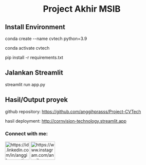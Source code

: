 <h1 align="center">Project Akhir MSIB</h1>


<h2 align="justify">Install Environment</h2>

conda create --name cvtech python=3.9

conda activate cvtech

pip install -r requirements.txt

<h2 align="justify">Jalankan Streamlit</h2>

streamlit run app.py

<h2 align="justify">Hasil/Output proyek</h2>

github repository: https://github.com/anggihprasss/Project-CVTech

hasil deployment: http://cornvision-technology.streamlit.app



<h3 align="left">Connect with me:</h3>
<p align="left">
<a href="https://id.linkedin.com/in/anggih-prasetio-a32218223" target="blank"><img align="center" src="https://raw.githubusercontent.com/rahuldkjain/github-profile-readme-generator/master/src/images/icons/Social/linked-in-alt.svg" alt="https://id.linkedin.com/in/anggih-prasetio-a32218223" height="60" width="80" /></a>
<a href="https://www.instagram.com/anggih_praset10/" target="blank"><img align="center" src="https://raw.githubusercontent.com/rahuldkjain/github-profile-readme-generator/master/src/images/icons/Social/instagram.svg" alt="https://www.instagram.com/anggih_praset10/" height="60" width="80" /></a>
</p>
